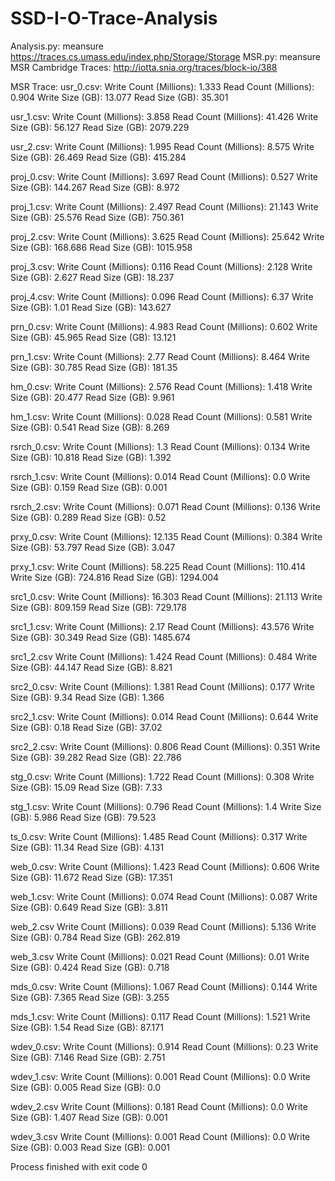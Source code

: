 # SSD-I-O-Trace-Analysis

Analysis.py: meansure https://traces.cs.umass.edu/index.php/Storage/Storage
MSR.py: meansure MSR Cambridge Traces: http://iotta.snia.org/traces/block-io/388

MSR Trace:
usr_0.csv:
Write Count (Millions): 1.333
Read Count (Millions): 0.904
Write Size (GB): 13.077
Read Size (GB): 35.301

usr_1.csv:
Write Count (Millions): 3.858
Read Count (Millions): 41.426
Write Size (GB): 56.127
Read Size (GB): 2079.229

usr_2.csv:
Write Count (Millions): 1.995
Read Count (Millions): 8.575
Write Size (GB): 26.469
Read Size (GB): 415.284

proj_0.csv:
Write Count (Millions): 3.697
Read Count (Millions): 0.527
Write Size (GB): 144.267
Read Size (GB): 8.972

proj_1.csv:
Write Count (Millions): 2.497
Read Count (Millions): 21.143
Write Size (GB): 25.576
Read Size (GB): 750.361

proj_2.csv:
Write Count (Millions): 3.625
Read Count (Millions): 25.642
Write Size (GB): 168.686
Read Size (GB): 1015.958

proj_3.csv:
Write Count (Millions): 0.116
Read Count (Millions): 2.128
Write Size (GB): 2.627
Read Size (GB): 18.237

proj_4.csv:
Write Count (Millions): 0.096
Read Count (Millions): 6.37
Write Size (GB): 1.01
Read Size (GB): 143.627

prn_0.csv:
Write Count (Millions): 4.983
Read Count (Millions): 0.602
Write Size (GB): 45.965
Read Size (GB): 13.121

prn_1.csv:
Write Count (Millions): 2.77
Read Count (Millions): 8.464
Write Size (GB): 30.785
Read Size (GB): 181.35

hm_0.csv:
Write Count (Millions): 2.576
Read Count (Millions): 1.418
Write Size (GB): 20.477
Read Size (GB): 9.961

hm_1.csv:
Write Count (Millions): 0.028
Read Count (Millions): 0.581
Write Size (GB): 0.541
Read Size (GB): 8.269

rsrch_0.csv:
Write Count (Millions): 1.3
Read Count (Millions): 0.134
Write Size (GB): 10.818
Read Size (GB): 1.392

rsrch_1.csv:
Write Count (Millions): 0.014
Read Count (Millions): 0.0
Write Size (GB): 0.159
Read Size (GB): 0.001

rsrch_2.csv:
Write Count (Millions): 0.071
Read Count (Millions): 0.136
Write Size (GB): 0.289
Read Size (GB): 0.52

prxy_0.csv:
Write Count (Millions): 12.135
Read Count (Millions): 0.384
Write Size (GB): 53.797
Read Size (GB): 3.047

prxy_1.csv:
Write Count (Millions): 58.225
Read Count (Millions): 110.414
Write Size (GB): 724.816
Read Size (GB): 1294.004

src1_0.csv:
Write Count (Millions): 16.303
Read Count (Millions): 21.113
Write Size (GB): 809.159
Read Size (GB): 729.178

src1_1.csv:
Write Count (Millions): 2.17
Read Count (Millions): 43.576
Write Size (GB): 30.349
Read Size (GB): 1485.674

src1_2.csv
Write Count (Millions): 1.424
Read Count (Millions): 0.484
Write Size (GB): 44.147
Read Size (GB): 8.821

src2_0.csv:
Write Count (Millions): 1.381
Read Count (Millions): 0.177
Write Size (GB): 9.34
Read Size (GB): 1.366

src2_1.csv:
Write Count (Millions): 0.014
Read Count (Millions): 0.644
Write Size (GB): 0.18
Read Size (GB): 37.02

src2_2.csv:
Write Count (Millions): 0.806
Read Count (Millions): 0.351
Write Size (GB): 39.282
Read Size (GB): 22.786

stg_0.csv:
Write Count (Millions): 1.722
Read Count (Millions): 0.308
Write Size (GB): 15.09
Read Size (GB): 7.33

stg_1.csv:
Write Count (Millions): 0.796
Read Count (Millions): 1.4
Write Size (GB): 5.986
Read Size (GB): 79.523

ts_0.csv:
Write Count (Millions): 1.485
Read Count (Millions): 0.317
Write Size (GB): 11.34
Read Size (GB): 4.131

web_0.csv:
Write Count (Millions): 1.423
Read Count (Millions): 0.606
Write Size (GB): 11.672
Read Size (GB): 17.351

web_1.csv:
Write Count (Millions): 0.074
Read Count (Millions): 0.087
Write Size (GB): 0.649
Read Size (GB): 3.811

web_2.csv
Write Count (Millions): 0.039
Read Count (Millions): 5.136
Write Size (GB): 0.784
Read Size (GB): 262.819

web_3.csv
Write Count (Millions): 0.021
Read Count (Millions): 0.01
Write Size (GB): 0.424
Read Size (GB): 0.718

mds_0.csv:
Write Count (Millions): 1.067
Read Count (Millions): 0.144
Write Size (GB): 7.365
Read Size (GB): 3.255

mds_1.csv:
Write Count (Millions): 0.117
Read Count (Millions): 1.521
Write Size (GB): 1.54
Read Size (GB): 87.171

wdev_0.csv:
Write Count (Millions): 0.914
Read Count (Millions): 0.23
Write Size (GB): 7.146
Read Size (GB): 2.751

wdev_1.csv:
Write Count (Millions): 0.001
Read Count (Millions): 0.0
Write Size (GB): 0.005
Read Size (GB): 0.0

wdev_2.csv
Write Count (Millions): 0.181
Read Count (Millions): 0.0
Write Size (GB): 1.407
Read Size (GB): 0.001

wdev_3.csv
Write Count (Millions): 0.001
Read Count (Millions): 0.0
Write Size (GB): 0.003
Read Size (GB): 0.001


Process finished with exit code 0


